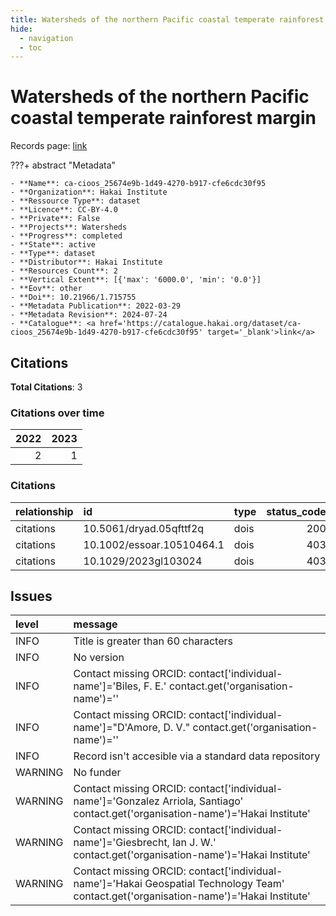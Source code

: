 ```yaml
---
title: Watersheds of the northern Pacific coastal temperate rainforest margin
hide:
  - navigation
  - toc
---
```


# Watersheds of the northern Pacific coastal temperate rainforest margin

Records page: <a href='https://catalogue.hakai.org/dataset/ca-cioos_25674e9b-1d49-4270-b917-cfe6cdc30f95' target='_blank'>link</a>

???+ abstract "Metadata"

    - **Name**: ca-cioos_25674e9b-1d49-4270-b917-cfe6cdc30f95 
    - **Organization**: Hakai Institute 
    - **Ressource Type**: dataset 
    - **Licence**: CC-BY-4.0 
    - **Private**: False 
    - **Projects**: Watersheds 
    - **Progress**: completed 
    - **State**: active 
    - **Type**: dataset 
    - **Distributor**: Hakai Institute 
    - **Resources Count**: 2 
    - **Vertical Extent**: [{'max': '6000.0', 'min': '0.0'}] 
    - **Eov**: other 
    - **Doi**: 10.21966/1.715755 
    - **Metadata Publication**: 2022-03-29 
    - **Metadata Revision**: 2024-07-24 
    - **Catalogue**: <a href='https://catalogue.hakai.org/dataset/ca-cioos_25674e9b-1d49-4270-b917-cfe6cdc30f95' target='_blank'>link</a> 

<div id='map'></div>


## Citations

**Total Citations**: 3

### Citations over time

|   2022 |   2023 |
|-------:|-------:|
|      2 |      1 |

### Citations

| relationship   | id                        | type   |   status_code | url                                                              |
|:---------------|:--------------------------|:-------|--------------:|:-----------------------------------------------------------------|
| citations      | 10.5061/dryad.05qfttf2q   | dois   |           200 | https://datadryad.org/dataset/doi:10.5061/dryad.05qfttf2q        |
| citations      | 10.1002/essoar.10510464.1 | dois   |           403 | https://essopenarchive.org/doi/full/10.1002/essoar.10510464.1    |
| citations      | 10.1029/2023gl103024      | dois   |           403 | https://agupubs.onlinelibrary.wiley.com/doi/10.1029/2023GL103024 |




## Issues
| level   | message                                                                                                                                 |
|:--------|:----------------------------------------------------------------------------------------------------------------------------------------|
| INFO    | Title is greater than 60 characters                                                                                                     |
| INFO    | No version                                                                                                                              |
| INFO    | Contact missing ORCID: contact['individual-name']='Biles, F. E.' contact.get('organisation-name')=''                                    |
| INFO    | Contact missing ORCID: contact['individual-name']="D'Amore, D. V." contact.get('organisation-name')=''                                  |
| INFO    | Record isn't accesible via a standard data repository                                                                                   |
| WARNING | No funder                                                                                                                               |
| WARNING | Contact missing ORCID: contact['individual-name']='Gonzalez Arriola, Santiago' contact.get('organisation-name')='Hakai Institute'       |
| WARNING | Contact missing ORCID: contact['individual-name']='Giesbrecht, Ian J. W.' contact.get('organisation-name')='Hakai Institute'            |
| WARNING | Contact missing ORCID: contact['individual-name']='Hakai Geospatial Technology Team' contact.get('organisation-name')='Hakai Institute' |


<script>
   document.addEventListener("DOMContentLoaded", function() {
    var map = L.map('map').setView([51.505, -125.09], 5);
    L.tileLayer('https://tile.openstreetmap.org/{z}/{x}/{y}.png', {
        maxZoom: 19,
        attribution: '&copy; <a href="http://www.openstreetmap.org/copyright">OpenStreetMap</a>'
    }).addTo(map);
    var geojsonFeature = {
        "type": "Feature",
        "properties": {
            "name" : "Watersheds of the northern Pacific coastal temperate rainforest margin"
        },
        "geometry": {'type': 'Polygon', 'coordinates': [[[-143.16578297, 37.67883738], [-104.45881201, 37.67883738], [-104.45881201, 60.91786918], [-143.16578297, 60.91786918], [-143.16578297, 37.67883738]]]}
    }
    L.geoJSON(geojsonFeature).addTo(map);
   })
</script>